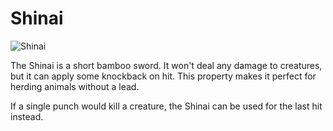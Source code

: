# Shinai

![Shinai](item:betterwithaddons:shinai@0)

The Shinai is a short bamboo sword. It won't deal any damage to creatures, but it can apply some knockback on hit. This property makes it perfect for herding animals without a lead.

If a single punch would kill a creature, the Shinai can be used for the last hit instead.